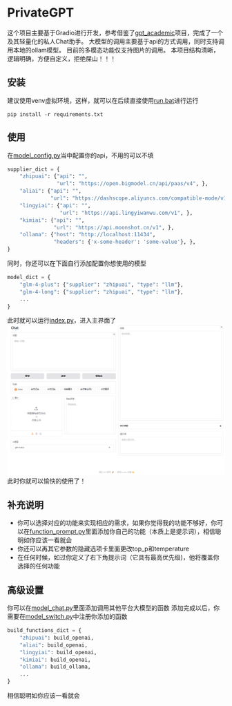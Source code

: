 # PrivateGPT

这个项目主要基于Gradio进行开发，参考借鉴了[gpt_academic](https://github.com/binary-husky/gpt_academic)项目，完成了一个及其轻量化的私人Chat助手。
大模型的调用主要基于api的方式调用，同时支持调用本地的ollam模型。
目前的多模态功能仅支持图片的调用。
本项目结构清晰，逻辑明确，方便自定义，拒绝屎山！！！
## 安装
建议使用venv虚拟环境，这样，就可以在后续直接使用[run.bat](.\run.bat)进行运行
```shell
pip install -r requirements.txt
```
## 使用
在[model_config.py](.\model_config.py)当中配置你的api，不用的可以不填

```Python
supplier_dict = {
    "zhipuai": {"api": "",
                "url": "https://open.bigmodel.cn/api/paas/v4", },
    "aliai": {"api": "",
              "url": "https://dashscope.aliyuncs.com/compatible-mode/v1", },
    "lingyiai": {"api": "",
                 "url": "https://api.lingyiwanwu.com/v1", },
    "kimiai": {"api": "",
               "url": "https://api.moonshot.cn/v1", },
    "ollama": {"host": "http://localhost:11434",
               "headers": {'x-some-header': 'some-value'}, },
}
```
同时，你还可以在下面自行添加配置你想使用的模型
```Python
model_dict = {
    "glm-4-plus": {"supplier": "zhipuai", "type": "llm"},
    "glm-4-long": {"supplier": "zhipuai", "type": "llm"},
    ...
}
```
此时就可以运行[index.py](.\index.py)，进入主界面了
![demo](.\docs\demo.png)
此时你就可以愉快的使用了！
## 补充说明
- 你可以选择对应的功能来实现相应的需求，如果你觉得我的功能不够好，你可以在[function_prompt.py](.\function_prompt.py)里面添加你自己的功能（本质上是提示词），相信聪明如你应该一看就会
- 你还可以再其它参数的隐藏选项卡里面更改top_p和temperature
- 在任何时候，如过你定义了右下角提示词（它具有最高优先级)，他将覆盖你选择的任何功能
## 高级设置
你可以在[model_chat.py](.\model_chat.py)里面添加调用其他平台大模型的函数
添加完成以后，你需要在[model_switch.py](.\model_switch.py)中注册你添加的函数
```Python
build_functions_dict = {
    "zhipuai": build_openai,
    "aliai": build_openai,
    "lingyiai": build_openai,
    "kimiai": build_openai,
    "ollama": build_ollama,
    ...
}
```
相信聪明如你应该一看就会